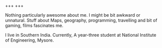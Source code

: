 +++
+++

Nothing particularly awesome about me. I might be bit awkward or unnatural. Stuff about Maps, geography, programming, travelling and bit of gaming, films fascinates me.

I live in Southern India. Currently, A year-three student at National Institute of Engineering, Mysore.